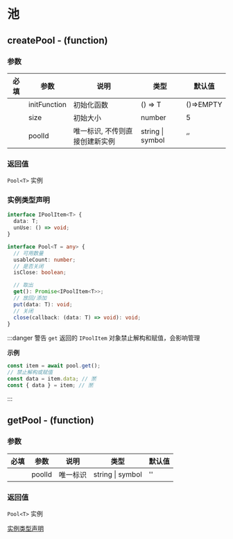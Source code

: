 # 池

## createPool - (function)

### 参数

| 必填 | 参数         | 说明                           | 类型             | 默认值    |
| :--: | ------------ | ------------------------------ | ---------------- | --------- |
|      | initFunction | 初始化函数                     | () => T          | ()=>EMPTY |
|      | size         | 初始大小                       | number           | 5         |
|      | poolId       | 唯一标识, 不传则直接创建新实例 | string \| symbol | ‘’        |

### 返回值

`Pool<T>` 实例

### 实例类型声明

```ts
interface IPoolItem<T> {
  data: T;
  unUse: () => void;
}

interface Pool<T = any> {
  // 可用数量
  usableCount: number;
  // 是否关闭
  isClose: boolean;

  // 取出
  get(): Promise<IPoolItem<T>>;
  // 放回/添加
  put(data: T): void;
  // 关闭
  close(callback: (data: T) => void): void;
}
```

:::danger 警告
`get` 返回的 `IPoolItem` 对象禁止解构和赋值，会影响管理

**示例**

```js
const item = await pool.get();
// 禁止解构或赋值
const data = item.data; // 🈲
const { data } = item; // 🈲
```

:::

## getPool - (function)

### 参数

| 必填 | 参数   | 说明     | 类型             | 默认值 |
| :--: | ------ | -------- | ---------------- | ------ |
|      | poolId | 唯一标识 | string \| symbol | ''     |

### 返回值

`Pool<T>` 实例

[实例类型声明](#实例类型声明)
